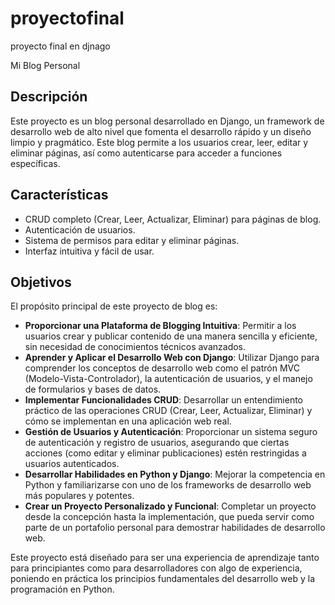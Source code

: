 # proyectofinal
proyecto final en djnago

 Mi Blog Personal

## Descripción
Este proyecto es un blog personal desarrollado en Django, un framework de desarrollo web de alto nivel que fomenta el desarrollo rápido y un diseño limpio y pragmático. Este blog permite a los usuarios crear, leer, editar y eliminar páginas, así como autenticarse para acceder a funciones específicas.

## Características
- CRUD completo (Crear, Leer, Actualizar, Eliminar) para páginas de blog.
- Autenticación de usuarios.
- Sistema de permisos para editar y eliminar páginas.
- Interfaz intuitiva y fácil de usar.

## Objetivos
El propósito principal de este proyecto de blog es:

- **Proporcionar una Plataforma de Blogging Intuitiva**: Permitir a los usuarios crear y publicar contenido de una manera sencilla y eficiente, sin necesidad de conocimientos técnicos avanzados.
- **Aprender y Aplicar el Desarrollo Web con Django**: Utilizar Django para comprender los conceptos de desarrollo web como el patrón MVC (Modelo-Vista-Controlador), la autenticación de usuarios, y el manejo de formularios y bases de datos.
- **Implementar Funcionalidades CRUD**: Desarrollar un entendimiento práctico de las operaciones CRUD (Crear, Leer, Actualizar, Eliminar) y cómo se implementan en una aplicación web real.
- **Gestión de Usuarios y Autenticación**: Proporcionar un sistema seguro de autenticación y registro de usuarios, asegurando que ciertas acciones (como editar y eliminar publicaciones) estén restringidas a usuarios autenticados.
- **Desarrollar Habilidades en Python y Django**: Mejorar la competencia en Python y familiarizarse con uno de los frameworks de desarrollo web más populares y potentes.
- **Crear un Proyecto Personalizado y Funcional**: Completar un proyecto desde la concepción hasta la implementación, que pueda servir como parte de un portafolio personal para demostrar habilidades de desarrollo web.

Este proyecto está diseñado para ser una experiencia de aprendizaje tanto para principiantes como para desarrolladores con algo de experiencia, poniendo en práctica los principios fundamentales del desarrollo web y la programación en Python.